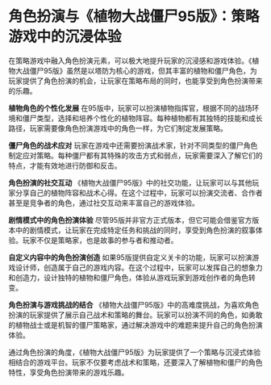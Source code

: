 # 角色扮演与《植物大战僵尸95版》：策略游戏中的沉浸体验

在策略游戏中融入角色扮演元素，可以极大地提升玩家的沉浸感和游戏体验。《植物大战僵尸95版》虽然是以塔防为核心的游戏，但其丰富的植物和僵尸角色，为玩家提供了角色扮演的机会，让玩家在策略布局的同时，也能享受到角色扮演带来的乐趣。

**植物角色的个性化发展**
在95版中，玩家可以扮演植物指挥官，根据不同的战场环境和僵尸类型，选择和培养个性化的植物阵容。每种植物都有其独特的技能和成长路径，玩家需要像角色扮演游戏中的角色一样，为它们制定发展策略。

**僵尸角色的战术应对**
玩家在游戏中还需要扮演战术家，针对不同类型的僵尸角色制定应对策略。每种僵尸都有其特殊的攻击方式和弱点，玩家需要深入了解它们的特点，才能有效地进行防御和反击。

**角色扮演的社交互动**
《植物大战僵尸95版》中的社交功能，让玩家可以与其他玩家分享自己的植物阵容和战术心得。在这个过程中，玩家可以扮演交流者、合作者甚至是竞争者的角色，通过社交互动来丰富自己的游戏体验。

**剧情模式中的角色扮演体验**
尽管95版并非官方正式版本，但它可能会借鉴官方版本中的剧情模式，让玩家在完成特定任务和挑战的同时，享受到角色扮演的叙事体验。玩家不仅是策略家，也是故事的参与者和推动者。

**自定义内容中的角色扮演创造**
如果95版提供自定义关卡的功能，玩家可以扮演游戏设计师，创造属于自己的游戏内容。在这个过程中，玩家可以发挥自己的想象力和创造力，设计独特的植物和僵尸角色，体验从游戏玩家到游戏创作者的角色转变。

**角色扮演与游戏挑战的结合**
《植物大战僵尸95版》中的高难度挑战，为喜欢角色扮演的玩家提供了展示自己战术和策略的舞台。玩家可以扮演不同的角色，如勇敢的植物战士或是机智的僵尸策略家，通过解决游戏中的难题来提升自己的角色扮演体验。

通过角色扮演的角度，《植物大战僵尸95版》为玩家提供了一个策略与沉浸式体验相结合的游戏平台。玩家不仅要考虑战术和策略，还要深入了解植物和僵尸的角色特性，享受角色扮演带来的游戏乐趣。